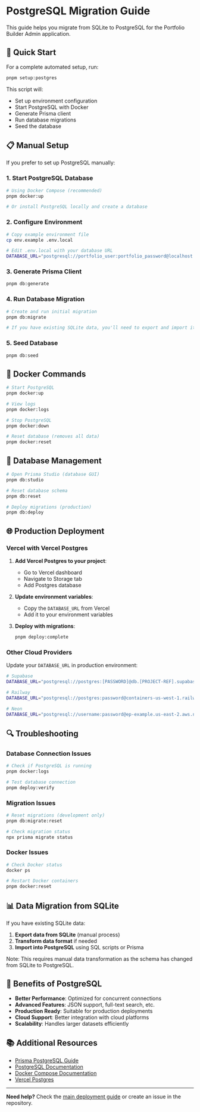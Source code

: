 # PostgreSQL Migration Guide

This guide helps you migrate from SQLite to PostgreSQL for the Portfolio Builder Admin application.

## 🚀 Quick Start

For a complete automated setup, run:

```bash
pnpm setup:postgres
```

This script will:

- Set up environment configuration
- Start PostgreSQL with Docker
- Generate Prisma client
- Run database migrations
- Seed the database

## 📋 Manual Setup

If you prefer to set up PostgreSQL manually:

### 1. Start PostgreSQL Database

```bash
# Using Docker Compose (recommended)
pnpm docker:up

# Or install PostgreSQL locally and create a database
```

### 2. Configure Environment

```bash
# Copy example environment file
cp env.example .env.local

# Edit .env.local with your database URL
DATABASE_URL="postgresql://portfolio_user:portfolio_password@localhost:5432/portfolio_db?schema=public"
```

### 3. Generate Prisma Client

```bash
pnpm db:generate
```

### 4. Run Database Migration

```bash
# Create and run initial migration
pnpm db:migrate

# If you have existing SQLite data, you'll need to export and import it manually
```

### 5. Seed Database

```bash
pnpm db:seed
```

## 🐳 Docker Commands

```bash
# Start PostgreSQL
pnpm docker:up

# View logs
pnpm docker:logs

# Stop PostgreSQL
pnpm docker:down

# Reset database (removes all data)
pnpm docker:reset
```

## 🔧 Database Management

```bash
# Open Prisma Studio (database GUI)
pnpm db:studio

# Reset database schema
pnpm db:reset

# Deploy migrations (production)
pnpm db:deploy
```

## 🌐 Production Deployment

### Vercel with Vercel Postgres

1. **Add Vercel Postgres to your project**:
   - Go to Vercel dashboard
   - Navigate to Storage tab
   - Add Postgres database

2. **Update environment variables**:
   - Copy the `DATABASE_URL` from Vercel
   - Add it to your environment variables

3. **Deploy with migrations**:
   ```bash
   pnpm deploy:complete
   ```

### Other Cloud Providers

Update your `DATABASE_URL` in production environment:

```bash
# Supabase
DATABASE_URL="postgresql://postgres:[PASSWORD]@db.[PROJECT-REF].supabase.co:5432/postgres"

# Railway
DATABASE_URL="postgresql://postgres:password@containers-us-west-1.railway.app:5432/railway"

# Neon
DATABASE_URL="postgresql://username:password@ep-example.us-east-2.aws.neon.tech/neondb"
```

## 🔍 Troubleshooting

### Database Connection Issues

```bash
# Check if PostgreSQL is running
pnpm docker:logs

# Test database connection
pnpm deploy:verify
```

### Migration Issues

```bash
# Reset migrations (development only)
pnpm db:migrate:reset

# Check migration status
npx prisma migrate status
```

### Docker Issues

```bash
# Check Docker status
docker ps

# Restart Docker containers
pnpm docker:reset
```

## 📊 Data Migration from SQLite

If you have existing SQLite data:

1. **Export data from SQLite** (manual process)
2. **Transform data format** if needed
3. **Import into PostgreSQL** using SQL scripts or Prisma

Note: This requires manual data transformation as the schema has changed from SQLite to PostgreSQL.

## 🎯 Benefits of PostgreSQL

- **Better Performance**: Optimized for concurrent connections
- **Advanced Features**: JSON support, full-text search, etc.
- **Production Ready**: Suitable for production deployments
- **Cloud Support**: Better integration with cloud platforms
- **Scalability**: Handles larger datasets efficiently

## 📚 Additional Resources

- [Prisma PostgreSQL Guide](https://www.prisma.io/docs/concepts/database-connectors/postgresql)
- [PostgreSQL Documentation](https://www.postgresql.org/docs/)
- [Docker Compose Documentation](https://docs.docker.com/compose/)
- [Vercel Postgres](https://vercel.com/docs/storage/vercel-postgres)

---

**Need help?** Check the [main deployment guide](./DEPLOYMENT.md) or create an issue in the repository.
